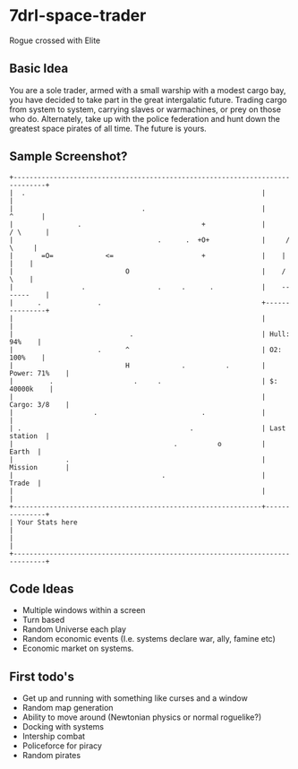 7drl-space-trader
=================

Rogue crossed with Elite

## Basic Idea

You are a sole trader, armed with a small warship with a modest cargo bay, you have decided to take part in the great intergalatic future.
Trading cargo from system to system, carrying slaves or warmachines, or prey on those who do.  Alternately, take up with the police federation and hunt down the greatest space pirates of all time.  The future is yours.

## Sample Screenshot?

```
+------------------------------------------------------------------------------+
|  .                                                           |               |
|                                .                             |       ^       |
|                .                              +              |      / \      |
|                                    .      .  +O+             |     /   \     |
|       =O=             <=                      +              |    |     |    |
|                            O                                 |    /     \    |
|                 .                  .     .      .            |    -------    |
|      .              .                                        +---------------+
|                                                              |               |
|                             .                                | Hull:  94%    |
|                     .      ^                                 | O2:   100%    |
|                            H             .          .        | Power: 71%    |
|         .                    .     .                         | $:  40000k    |
|                                                              | Cargo: 3/8    |
|                    .                          .              |               |
| .                                          .                 | Last station  |
|                                        .          o          |        Earth  |
|             .                                                | Mission       |
|                                     .                        |        Trade  |
|                                                              |               |
+--------------------------------------------------------------+---------------+
| Your Stats here                                                              |
|                                                                              |
+------------------------------------------------------------------------------+
```

## Code Ideas

* Multiple windows within a screen
* Turn based
* Random Universe each play
* Random economic events (I.e. systems declare war, ally, famine etc)
* Economic market on systems.

## First todo's

* Get up and running with something like curses and a window
* Random map generation
* Ability to move around (Newtonian physics or normal roguelike?)
* Docking with systems
* Intership combat
* Policeforce for piracy
* Random pirates

